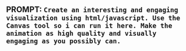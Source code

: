 ## PROMPT: `Create an interesting and engaging visualization using html/javascript. Use the Canvas tool so i can run it here. Make the animation as high quality and visually engaging as you possibly can.`
